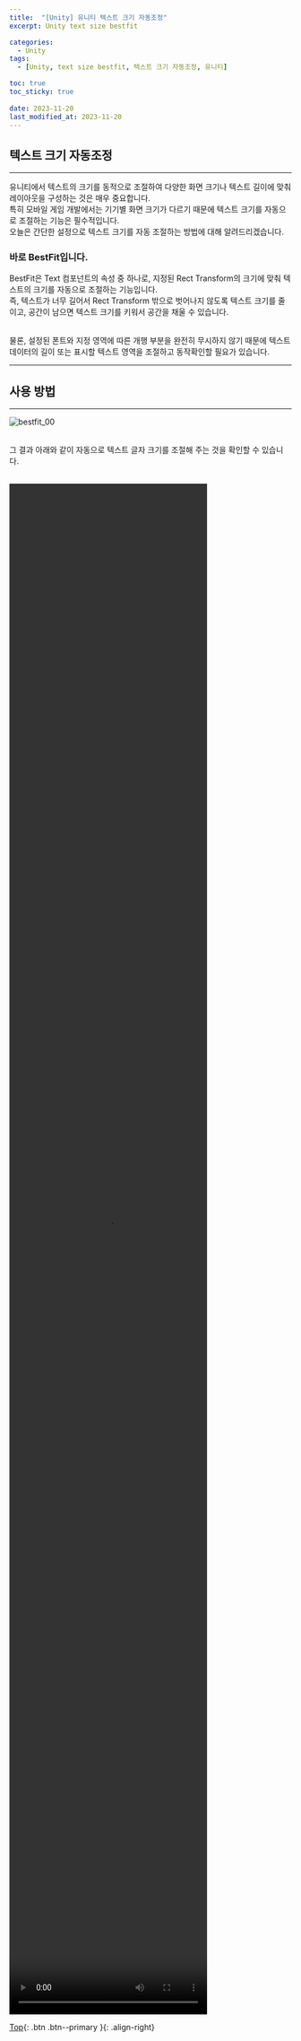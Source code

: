 ```yaml
---
title:  "[Unity] 유니티 텍스트 크기 자동조정"
excerpt: Unity text size bestfit

categories:
  - Unity
tags:
  - [Unity, text size bestfit, 텍스트 크기 자동조정, 유니티]

toc: true
toc_sticky: true
 
date: 2023-11-20
last_modified_at: 2023-11-20
---
```


## 텍스트 크기 자동조정
---
유니티에서 텍스트의 크기를 동적으로 조절하여 다양한 화면 크기나 텍스트 길이에 맞춰 레이아웃을 구성하는 것은 매우 중요합니다.<br>
특히 모바일 게임 개발에서는 기기별 화면 크기가 다르기 때문에 텍스트 크기를 자동으로 조절하는 기능은 필수적입니다.<br>
오늘은 간단한 설정으로 텍스트 크기를 자동 조절하는 방법에 대해 알려드리겠습니다.<br>

### 바로 BestFit입니다.

BestFit은 Text 컴포넌트의 속성 중 하나로, 지정된 Rect Transform의 크기에 맞춰 텍스트의 크기를 자동으로 조절하는 기능입니다. <br>
즉, 텍스트가 너무 길어서 Rect Transform 밖으로 벗어나지 않도록 텍스트 크기를 줄이고, 공간이 남으면 텍스트 크기를 키워서 공간을 채울 수 있습니다.<br><br>

물론, 설정된 폰트와 지정 영역에 따른 개행 부분을 완전히 무시하지 않기 때문에 텍스트 데이터의 길이 또는 표시할 텍스트 영역을 조절하고 동작확인할 필요가 있습니다.

---
## 사용 방법
---

![bestfit_00](https://github.com/user-attachments/assets/5fa5a895-16ea-4412-8e46-cd24ece41e43)<br><br>


그 결과 아래와 같이 자동으로 텍스트 글자 크기를 조절해 주는 것을 확인할 수 있습니다.<br><br>

<video width="70%" height="70%" controls="controls">
  <source src="/assets/images/post/Unity/Unity/bestfit_01.mp4" type="video/mp4">
</video>

<br>

[Top](#){: .btn .btn--primary }{: .align-right}